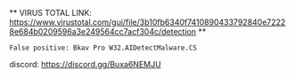** VIRUS TOTAL LINK: https://www.virustotal.com/gui/file/3b10fb6340f7410890433792840e72228e684b0209596a3e249564cc7acf304c/detection **

```False positive: Bkav Pro W32.AIDetectMalware.CS```

discord: https://discord.gg/Buxa6NEMJU
